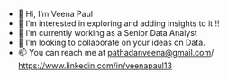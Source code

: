 - 👋 Hi, I’m Veena Paul
- 👀 I’m interested in exploring and adding insights to it !!
- 🌱 I’m currently working as a Senior Data Analyst 
- 💞️ I’m looking to collaborate on your ideas on Data.
- 📫 You can reach me at pathadanveena@gmail.com/ https://www.linkedin.com/in/veenapaul13

<!---
veenapaul/veenapaul is a ✨ special ✨ repository because its `README.md` (this file) appears on your GitHub profile.
You can click the Preview link to take a look at your changes.
--->
